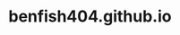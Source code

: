 # benfish404.github.io







<head>
    <style>

        .flex-container {
            display: flex;
            flex-direction: row;
            justify-content: center;
            align-items: center;
            row-gap: 10px;
        }

    </style>


    <p align="center">
        My Social Media:
    </p>
</head>

<body>
    <div class="flex-container">
        <a href="www.linkedin.com/in/benfisher-ns"><img src="https://github.com/user-attachments/assets/27ac6f0b-36e0-497b-bf2c-e4469014cbe9" title="My LinkedIn" style="width:48px;"></a>
        <a href="www.linkedin.com/in/benfisher-ns"><img src="https://github.com/user-attachments/assets/44e7a419-f123-4879-ac20-9e996becbbe0" title="My X/Twitter" style="width:48px;"></a>
    </div>
</body>

